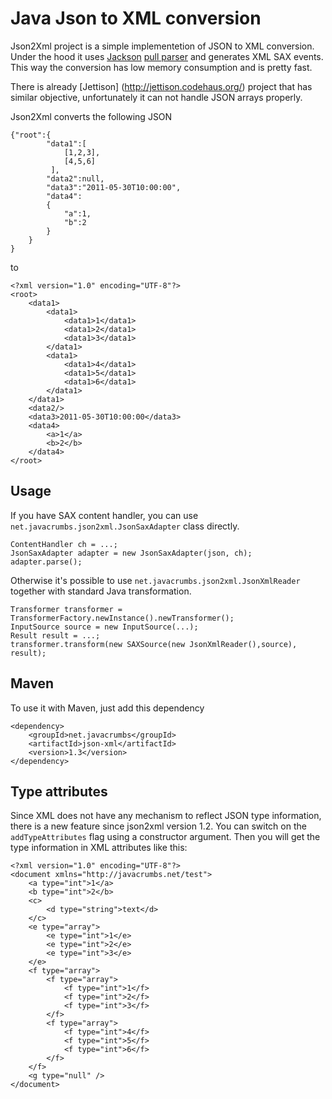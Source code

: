 Java Json to XML conversion
============================

Json2Xml project is a simple implementetion of JSON to XML conversion. Under the hood it uses [Jackson](http://jackson.codehaus.org/) [pull parser](http://wiki.fasterxml.com/JacksonInFiveMinutes#Streaming_API_Example) and generates
XML SAX events. This way the conversion has low memory consumption and is pretty fast.

There is already [Jettison] (http://jettison.codehaus.org/) project that has similar objective, unfortunately it can not handle JSON arrays properly.

Json2Xml converts the following JSON 

	{"root":{
			"data1":[
				[1,2,3], 				
                [4,5,6]
             ],
     		"data2":null,
     		"data3":"2011-05-30T10:00:00",
     		"data4":
     		{
       			"a":1,
       			"b":2
     		}
  		}
	}
	
to

	<?xml version="1.0" encoding="UTF-8"?>
	<root>
		<data1>
			<data1>
				<data1>1</data1>
				<data1>2</data1>
				<data1>3</data1>
			</data1>
			<data1>
				<data1>4</data1>
				<data1>5</data1>
				<data1>6</data1>
			</data1>
		</data1>
		<data2/>
		<data3>2011-05-30T10:00:00</data3>
		<data4>
			<a>1</a>
			<b>2</b>
		</data4>
	</root>  
	
Usage
-------------

If you have SAX content handler, you can use `net.javacrumbs.json2xml.JsonSaxAdapter` class directly.

	ContentHandler ch = ...;
	JsonSaxAdapter adapter = new JsonSaxAdapter(json, ch);
	adapter.parse();
	
Otherwise it's possible to use `net.javacrumbs.json2xml.JsonXmlReader` together with standard Java transformation.

	Transformer transformer = TransformerFactory.newInstance().newTransformer();
	InputSource source = new InputSource(...);
	Result result = ...;
	transformer.transform(new SAXSource(new JsonXmlReader(),source), result);
	
Maven
-----
To use it with Maven, just add this dependency

	<dependency>
		<groupId>net.javacrumbs</groupId>
		<artifactId>json-xml</artifactId>
		<version>1.3</version>
	</dependency>

Type attributes
---------------
Since XML does not have any mechanism to reflect JSON type information, there is a new feature since json2xml version 1.2. You can switch on the `addTypeAttributes` flag using a 
constructor argument. Then you will get the type information in XML attributes like this:

	<?xml version="1.0" encoding="UTF-8"?>
	<document xmlns="http://javacrumbs.net/test">
		<a type="int">1</a>
		<b type="int">2</b>
		<c>
			<d type="string">text</d>
		</c>
		<e type="array">
			<e type="int">1</e>
			<e type="int">2</e>
			<e type="int">3</e>
		</e>
		<f type="array">
			<f type="array">
				<f type="int">1</f>
				<f type="int">2</f>
				<f type="int">3</f>
			</f>
			<f type="array">
				<f type="int">4</f>
				<f type="int">5</f>
				<f type="int">6</f>
			</f>
		</f>
		<g type="null" />
	</document>







	

